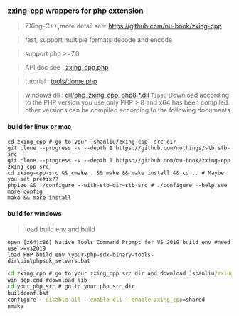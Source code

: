 ### zxing-cpp wrappers for php extension

> ZXing-C++,more detail see: https://github.com/nu-book/zxing-cpp

> fast, support multiple formats decode and encode

> support php >=7.0 

> API doc see : [zxing_cpp.php](./zxing_cpp.php)

> tutorial : [tools/dome.php](./tools/dome.php)

> windows dll : [dll/php_zxing_cpp_php8.*.dll](./dll)  `Tips:` Download according to the PHP version you use,only PHP > 8 and x64 has been compiled. other versions can be compiled according to the following documents 

#### build for linux or mac

```shell
cd zxing_cpp # go to your `shanliu/zxing-cpp` src dir
git clone --progress -v --depth 1 https://github.com/nothings/stb stb-src
git clone --progress -v --depth 1 https://github.com/nu-book/zxing-cpp zxing-cpp-src
cd zxing-cpp-src && cmake . && make && make install && cd .. # Maybe you set prefix??
phpize && ./configure --with-stb-dir=stb-src # ./configure --help see more config
make && make install
```

#### build for windows

> load build env and build

```
open [x64|x86] Native Tools Command Prompt for VS 2019 build env #need use >=vs2019
load PHP build env \your-php-sdk-binary-tools-dir\bin\phpsdk_setvars.bat 
```

```cmd
cd zxing_cpp # go to your zxing_cpp src dir and download `shanliu/zxing-cpp` to ext/zxing-cpp
win_dep.cmd #download lib
cd your_php_src # go to your php src dir
buildconf.bat
configure --disable-all --enable-cli --enable-zxing_cpp=shared 
nmake
```


